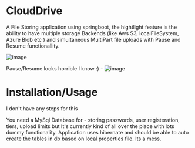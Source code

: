 # CloudDrive

A File Storing application using springboot, the hightlight feature is the ability to have multiple storage Backends (like Aws S3, localFileSystem, Azure Blob etc ) and simultaneous MultiPart file uploads with Pause and Resume functionallity.

![image](https://github.com/user-attachments/assets/12f1b4e5-6e38-4cba-b5e7-4cb327e95f4f)


Pause/Resume looks horrible I know :)  -
![image](https://github.com/user-attachments/assets/03d67388-d77c-4c58-90de-5bcdeeba86c9)


# Installation/Usage  

I don't have any steps for this

You need a MySql Database for - storing passwords, user registeration, tiers, upload limits but It's currently kind of all over the place with lots dummy functionality. Application uses hibernate and should be able to auto create the tables in db based on local properties file. Its a mess.

